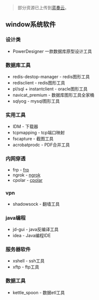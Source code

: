 > 部分资源已上传到[蓝奏云](https://pc.woozooo.com/mydisk.php)。
## window系统软件
### 设计类
* PowerDesigner 一款数据库原型设计工具 

### 数据库工具
* redis-destop-manager - redis图形工具
* redisclient - redis图形工具
* pl/sql + instantclient - oracle图形工具
* navicat_premium - 数据库图形工具全家桶
* sqlyog - mysql图形工具

### 实用工具

* IDM - 下载器
* tcpmapping - tcp端口映射
* fscapture - 截图工具
* acrobatprodc - PDF合并工具

### 内网穿透

* frp - [frp](https://github.com/fatedier/frp) 
* ngrok - [ngrok](https://ngrok.com/) 
* cpolar - [cpolar](https://www.cpolar.com/) 

### vpn

* shadowsock - 翻墙工具

### java编程

* jd-gui - java反编译工具
* idea - Java编程IDE

### 服务器软件

* xshell - ssh工具
* xftp - ftp工具

### 数据工具

* kettle_spoon - 数据etl工具

